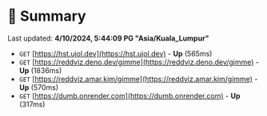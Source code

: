# 📖 Summary
Last updated: **4/10/2024, 5:44:09 PG "Asia/Kuala_Lumpur"**

- `GET` [https://hst.ujol.dev](https://hst.ujol.dev) - **Up** (565ms)
- `GET` [https://reddviz.deno.dev/gimme](https://reddviz.deno.dev/gimme) - **Up** (1836ms)
- `GET` [https://reddviz.amar.kim/gimme](https://reddviz.amar.kim/gimme) - **Up** (570ms)
- `GET` [https://dumb.onrender.com](https://dumb.onrender.com) - **Up** (317ms)

